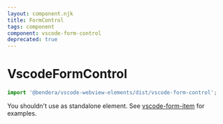 ```yaml
---
layout: component.njk
title: FormControl
tags: component
component: vscode-form-control
deprecated: true
---
```


# VscodeFormControl

```typescript
import '@bendera/vscode-webview-elements/dist/vscode-form-control';
```

You shouldn't use as standalone element. See [vscode-form-item](https://bendera.github.io/vscode-webview-elements/pages/vscode-form-item/examples) for examples.
